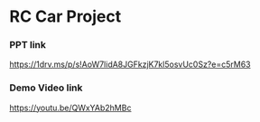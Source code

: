 # RC Car Project


### PPT link
https://1drv.ms/p/s!AoW7lidA8JGFkzjK7kl5osvUc0Sz?e=c5rM63

### Demo Video link
https://youtu.be/QWxYAb2hMBc
